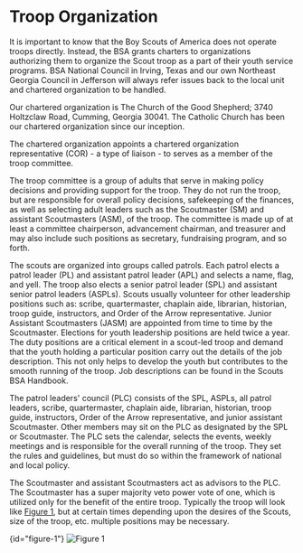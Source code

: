 # Troop Organization

It is important to know that the Boy Scouts of America does not operate troops directly. Instead, the BSA grants charters to organizations authorizing them to organize the Scout troop as a part of their youth service programs. BSA National Council in Irving, Texas and our own Northeast Georgia Council in Jefferson will always refer issues back to the local unit and chartered organization to be handled.

Our chartered organization is The Church of the Good Shepherd; 3740 Holtzclaw Road, Cumming, Georgia 30041. The Catholic Church has been our chartered organization since our inception.

The chartered organization appoints a chartered organization representative (COR) - a type of liaison - to serves as a member of the troop committee.

The troop committee is a group of adults that serve in making policy decisions and providing support for the troop. They do not run the troop, but are responsible for overall policy decisions, safekeeping of the finances, as well as selecting adult leaders such as the Scoutmaster (SM) and assistant Scoutmasters (ASM), of the troop. The committee is made up of at least a committee chairperson, advancement chairman, and treasurer and may also include such positions as secretary, fundraising program, and so forth.

The scouts are organized into groups called patrols. Each patrol elects a patrol leader (PL) and assistant patrol leader (APL) and selects a name, flag, and yell. The troop also elects a senior patrol leader (SPL) and assistant senior patrol leaders (ASPLs). Scouts usually volunteer for other leadership positions such as: scribe, quartermaster, chaplain aide, librarian, historian, troop guide, instructors, and Order of the Arrow representative. Junior Assistant Scoutmasters (JASM) are appointed from time to time by the Scoutmaster. Elections for youth leadership positions are held twice a year. The duty positions are a critical element in a scout-led troop and demand that the youth holding a particular position carry out the details of the job description. This not only helps to develop the youth but contributes to the smooth  running of the troop. Job descriptions can be found in the Scouts BSA Handbook.

The patrol leaders' council (PLC) consists of the SPL, ASPLs, all patrol leaders, scribe, quartermaster, chaplain aide, librarian, historian, troop guide, instructors, Order of the Arrow representative, and junior assistant Scoutmaster. Other members may sit on the PLC as designated by the SPL or Scoutmaster. The PLC sets the calendar, selects the events, weekly meetings and is responsible for the overall running of the troop. They set the rules and guidelines, but must do so within the framework of national and local policy.

The Scoutmaster and assistant Scoutmasters act as advisors to the PLC. The Scoutmaster has a super majority veto power vote of one, which is utilized only for the benefit of the entire troop. Typically the troop will look like [Figure 1](#figure-1), but at certain times depending upon the desires of the Scouts, size of the troop, etc. multiple positions may be necessary.

{id="figure-1"}
![Figure 1](images/orgchart.png)
